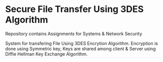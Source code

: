 # Secure File Transfer Using 3DES Algorithm
Repository contains Assignments for Systems &amp; Network Security

System for transfering File Using 3DES Encrytion Algorithm.
Encryption is done using Symmetric key, Keys are shared among client & Server using Diffie Hellman Key Exchange Algorithm.

